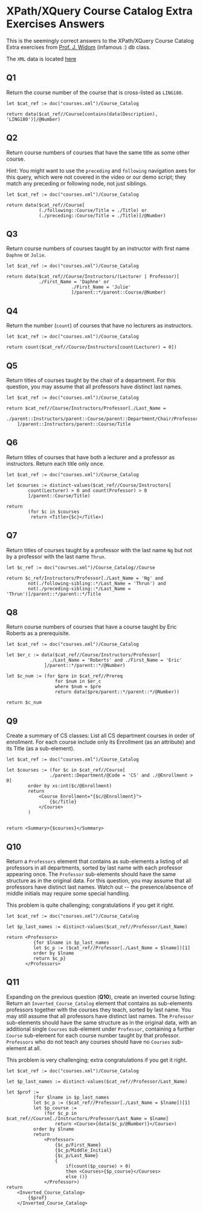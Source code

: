 # XPath/XQuery Course Catalog Extra Exercises Answers

This is the seemingly correct answers to the XPath/XQuery Course Catalog Extra 
exercises from [Prof. J. Widom][2] (infamous :) db class.

The `XML` data is located [here][1]

## Q1

Return the course number of the course that is cross-listed as `LING180`. 

```xquery
let $cat_ref := doc("courses.xml")/Course_Catalog

return data($cat_ref//Course[contains(data(Description), 'LING180')]/@Number)
```

## Q2

Return course numbers of courses that have the same title as some other course. 

Hint: You might want to use the `preceding` and `following` navigation axes for 
this query, which were not covered in the video or our demo script; they match 
any preceding or following node, not just siblings. 

```xquery
let $cat_ref := doc("courses.xml")/Course_Catalog

return data($cat_ref//Course[
            (./following::Course/Title = ./Title) or 
            (./preceding::Course/Title = ./Title)]/@Number)
```

## Q3

Return course numbers of courses taught by an instructor with first 
name `Daphne` or `Julie`. 

```xquery
let $cat_ref := doc("courses.xml")/Course_Catalog

return data($cat_ref//Course/Instructors/(Lecturer | Professor)[
            ./First_Name = 'Daphne' or 
						./First_Name = 'Julie'
						]/parent::*/parent::Course/@Number)
```

## Q4

Return the number (`count`) of courses that have no lecturers as instructors. 

```xquery
let $cat_ref := doc("courses.xml")/Course_Catalog

return count($cat_ref//Course/Instructors[count(Lecturer) = 0])
```

## Q5

Return titles of courses taught by the chair of a department. For this question, you 
may assume that all professors have distinct last names. 

```xquery
let $cat_ref := doc("courses.xml")/Course_Catalog

return $cat_ref//Course/Instructors/Professor[./Last_Name = 
    ./parent::Instructors/parent::Course/parent::Department/Chair/Professor/Last_Name
    ]/parent::Instructors/parent::Course/Title
```

## Q6

Return titles of courses that have both a lecturer and a professor as instructors. 
Return each title only once.  

```xquery
let $cat_ref := doc("courses.xml")/Course_Catalog

let $courses := distinct-values($cat_ref//Course/Instructors[
        count(Lecturer) > 0 and count(Professor) > 0
        ]/parent::Course/Title)

return
        (for $c in $courses 
         return <Title>{$c}</Title>)
```

## Q7

Return titles of courses taught by a professor with the last name `Ng` but not 
by a professor with the last name `Thrun`. 

```xquery
let $c_ref := doc("courses.xml")/Course_Catalog//Course

return $c_ref/Instructors/Professor[./Last_Name = 'Ng' and 
        not(./following-sibling::*/Last_Name = 'Thrun') and
        not(./preceding-sibling::*/Last_Name = 'Thrun')]/parent::*/parent::*/Title
```


## Q8

Return course numbers of courses that have a course taught by Eric Roberts 
as a prerequisite. 

```xquery
let $cat_ref := doc("courses.xml")/Course_Catalog

let $er_c := data($cat_ref//Course/Instructors/Professor[
                ./Last_Name = 'Roberts' and ./First_Name = 'Eric'
              ]/parent::*/parent::*/@Number)

let $c_num := (for $pre in $cat_ref//Prereq
                  for $num in $er_c
                  where $num = $pre
                  return data($pre/parent::*/parent::*/@Number))

return $c_num
```


## Q9

Create a summary of CS classes: List all CS department courses in 
order of enrollment. For each course include only its Enrollment 
(as an attribute) and its Title (as a sub-element). 


```xquery
let $cat_ref := doc("courses.xml")/Course_Catalog

let $courses := (for $c in $cat_ref//Course[
				./parent::Department/@Code = 'CS' and ./@Enrollment > 0]
        order by xs:int($c/@Enrollment)
        return 
            <Course Enrollment="{$c/@Enrollment}">
                {$c/Title}
            </Course>
        )
        
        
return <Summary>{$courses}</Summary>
```

## Q10

Return a `Professors` element that contains as sub-elements a listing of all professors in all 
departments, sorted by last name with each professor appearing once. The `Professor` 
sub-elements should have the same structure as in the original data. For this question, 
you may assume that all professors have distinct last names. Watch out -- the presence/absence 
of middle initials may require some special handling. 

This problem is quite challenging; congratulations if you get it right. 

```xquery
let $cat_ref := doc("courses.xml")/Course_Catalog

let $p_last_names := distinct-values($cat_ref//Professor/Last_Name)

return <Professors>
          {for $lname in $p_last_names
          let $c_p := ($cat_ref//Professor[./Last_Name = $lname])[1]
          order by $lname
          return $c_p}
       </Professors>
```

## Q11

Expanding on the previous question (**Q10**), create an inverted course listing: Return an 
`Inverted_Course_Catalog` element that contains as sub-elements professors together with 
the courses they teach, sorted by last name. You may still assume that all professors have 
distinct last names. The `Professor` sub-elements should have the same structure as in the 
original data, with an additional single `Courses` sub-element under `Professor`, containing 
a further `Course` sub-element for each course number taught by that professor. `Professors` 
who do not teach any courses should have no `Courses` sub-element at all. 

This problem is very challenging; extra congratulations if you get it right.

```xquery
let $cat_ref := doc("courses.xml")/Course_Catalog

let $p_last_names := distinct-values($cat_ref//Professor/Last_Name)

let $prof := 
          (for $lname in $p_last_names
          let $c_p := ($cat_ref//Professor[./Last_Name = $lname])[1]
          let $p_course := 
              (for $c_p in $cat_ref//Course[./Instructors/Professor/Last_Name = $lname]
                  return <Course>{data($c_p/@Number)}</Course>)
          order by $lname
          return 
              <Professor>
                  {$c_p/First_Name}
                  {$c_p/Middle_Initial}
                  {$c_p/Last_Name}
                  {
                      if(count($p_course) > 0) 
                      then <Courses>{$p_course}</Courses> 
                      else ()}
              </Professor>)
return 
    <Inverted_Course_Catalog>
        {$prof}
    </Inverted_Course_Catalog>
```

[1]: xml-data/courses-noID.xml
[2]: http://cs.stanford.edu/people/widom/